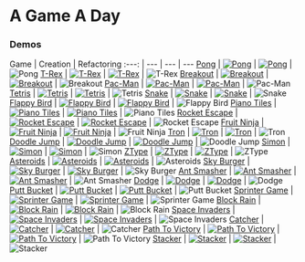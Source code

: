 # A Game A Day

### Demos

Game | Creation | Refactoring
:---: | --- | --- | ---
[Pong](https://kaelinator.github.io/AGAD/Pong) | [![Pong](http://img.youtube.com/vi/DhRJb58tOlA/0.jpg)](http://www.youtube.com/watch?v=DhRJb58tOlA "Pong") | [![Pong](http://img.youtube.com/vi/vMswbPknIns/0.jpg)](http://www.youtube.com/watch?v=vMswbPknIns "Pong") | ![Pong](...)
[T-Rex](https://kaelinator.github.io/AGAD/T-Rex) | [![T-Rex](http://img.youtube.com/vi/cIe3d2vwn7s/0.jpg)](http://www.youtube.com/watch?v=cIe3d2vwn7s "T-Rex") | [![T-Rex](http://img.youtube.com/vi/o6uDVybSJyA/0.jpg)](http://www.youtube.com/watch?v=o6uDVybSJyA "T-Rex") | ![T-Rex](...)
[Breakout](https://kaelinator.github.io/AGAD/Breakout) | [![Breakout](http://img.youtube.com/vi/uYcCN_dAO_0/0.jpg)](http://www.youtube.com/watch?v=uYcCN_dAO_0 "Breakout") | [![Breakout](http://img.youtube.com/vi/fS6IkUy2vNA/0.jpg)](http://www.youtube.com/watch?v=fS6IkUy2vNA "Breakout") | ![Breakout](...)
[Pac-Man](https://kaelinator.github.io/AGAD/Pac-Man) | [![Pac-Man](http://img.youtube.com/vi/gz9kNwwglsc/0.jpg)](http://www.youtube.com/watch?v=gz9kNwwglsc "Pac-Man") | [![Pac-Man](http://img.youtube.com/vi/s94Eq_A_K8s/0.jpg)](http://www.youtube.com/watch?v=s94Eq_A_K8s "Pac-Man") | ![Pac-Man](...)
[Tetris](https://kaelinator.github.io/AGAD/Tetris) | [![Tetris](http://img.youtube.com/vi/0eyOC-VDkog/0.jpg)](http://www.youtube.com/watch?v=0eyOC-VDkog "Tetris") | [![Tetris](http://img.youtube.com/vi/tNAIr_PS66c/0.jpg)](http://www.youtube.com/watch?v=tNAIr_PS66c "Tetris") | ![Tetris](...)
[Snake](https://kaelinator.github.io/AGAD/Snake) | [![Snake](http://img.youtube.com/vi/SnbqqW5cMw8/0.jpg)](http://www.youtube.com/watch?v=SnbqqW5cMw8 "Snake") | [![Snake](http://img.youtube.com/vi/k3SkeaqPuq4/0.jpg)](http://www.youtube.com/watch?v=k3SkeaqPuq4 "Snake") | ![Snake](...)
[Flappy Bird](https://kaelinator.github.io/AGAD/Flappy%20Bird) | [![Flappy Bird](http://img.youtube.com/vi/09OJNVr5LIY/0.jpg)](http://www.youtube.com/watch?v=09OJNVr5LIY "Flappy Bird") | [![Flappy Bird](http://img.youtube.com/vi/PTQFgBjeIK0/0.jpg)](http://www.youtube.com/watch?v=PTQFgBjeIK0 "Flappy Bird") | ![Flappy Bird](...)
[Piano Tiles](https://kaelinator.github.io/AGAD/Piano%20Tiles) | [![Piano Tiles](http://img.youtube.com/vi/8s2nBX6XT-M/0.jpg)](http://www.youtube.com/watch?v=8s2nBX6XT-M "Piano Tiles") | [![Piano Tiles](http://img.youtube.com/vi/Bt1xfgo8Zb0/0.jpg)](http://www.youtube.com/watch?v=Bt1xfgo8Zb0 "Piano Tiles") | ![Piano Tiles](...)
[Rocket Escape](https://kaelinator.github.io/AGAD/Rocket%20Escape) | [![Rocket Escape](http://img.youtube.com/vi/Pi0uDFS92Dw/0.jpg)](http://www.youtube.com/watch?v=Pi0uDFS92Dw "Rocket Escape") | [![Rocket Escape](http://img.youtube.com/vi/x8b4je1c5UA/0.jpg)](http://www.youtube.com/watch?v=x8b4je1c5UA "Rocket Escape") | ![Rocket Escape](...)
[Fruit Ninja](https://kaelinator.github.io/AGAD/Fruit%20Ninja) | [![Fruit Ninja](http://img.youtube.com/vi/AAxYN610YeY/0.jpg)](http://www.youtube.com/watch?v=AAxYN610YeY "Fruit Ninja") | [![Fruit Ninja](http://img.youtube.com/vi/JVLbtwFRy_Y/0.jpg)](http://www.youtube.com/watch?v=JVLbtwFRy_Y "Fruit Ninja") | ![Fruit Ninja](...)
[Tron](https://kaelinator.github.io/AGAD/Tron) | [![Tron](http://img.youtube.com/vi/fk8xaHePWfA/0.jpg)](http://www.youtube.com/watch?v=fk8xaHePWfA "Tron") | [![Tron](http://img.youtube.com/vi/2tpBCqLBRCY/0.jpg)](http://www.youtube.com/watch?v=2tpBCqLBRCY "Tron") | ![Tron](...)
[Doodle Jump](https://kaelinator.github.io/AGAD/Doodle%20Jump) | [![Doodle Jump](http://img.youtube.com/vi/CyAOEisE8_k/0.jpg)](http://www.youtube.com/watch?v=CyAOEisE8_k "Doodle Jump") | [![Doodle Jump](http://img.youtube.com/vi/hlxGq6DA2oE/0.jpg)](http://www.youtube.com/watch?v=hlxGq6DA2oE "Doodle Jump") | ![Doodle Jump](...)
[Simon](https://kaelinator.github.io/AGAD/Simon) | [![Simon](http://img.youtube.com/vi/-zxhdkWdYrs/0.jpg)](http://www.youtube.com/watch?v=-zxhdkWdYrs "Simon") | [![Simon](http://img.youtube.com/vi/Kpcpz1S7N14/0.jpg)](http://www.youtube.com/watch?v=Kpcpz1S7N14 "Simon") | ![Simon](...)
[ZType](https://kaelinator.github.io/AGAD/ZType) | [![ZType](http://img.youtube.com/vi/hwoODUM1Tzw/0.jpg)](http://www.youtube.com/watch?v=hwoODUM1Tzw "ZType") | [![ZType](http://img.youtube.com/vi/K_iZ_0xIbtQ/0.jpg)](http://www.youtube.com/watch?v=K_iZ_0xIbtQ "ZType") | ![ZType](...)
[Asteroids](https://kaelinator.github.io/AGAD/Asteroids) | [![Asteroids](http://img.youtube.com/vi/IoFGinLlAq8/0.jpg)](http://www.youtube.com/watch?v=IoFGinLlAq8 "Asteroids") | [![Asteroids](http://img.youtube.com/vi/NzTvX0C4kYA/0.jpg)](http://www.youtube.com/watch?v=NzTvX0C4kYA "Asteroids") | ![Asteroids](...)
[Sky Burger](https://kaelinator.github.io/AGAD/Sky%20Burger) | [![Sky Burger](http://img.youtube.com/vi/JalgQ2wYJVs/0.jpg)](http://www.youtube.com/watch?v=JalgQ2wYJVs "Sky Burger") | [![Sky Burger](http://img.youtube.com/vi/cOkL-kgtqlQ/0.jpg)](http://www.youtube.com/watch?v=cOkL-kgtqlQ "Sky Burger") | ![Sky Burger](...)
[Ant Smasher](https://kaelinator.github.io/AGAD/Ant%20Smasher) | [![Ant Smasher](http://img.youtube.com/vi/ItYRkOVR7Hs/0.jpg)](http://www.youtube.com/watch?v=ItYRkOVR7Hs "Ant Smasher") | [![Ant Smasher](http://img.youtube.com/vi/G080SjTmcd4/0.jpg)](http://www.youtube.com/watch?v=G080SjTmcd4 "Ant Smasher") | ![Ant Smasher](...)
[Dodge](https://kaelinator.github.io/AGAD/Dodge) | [![Dodge](http://img.youtube.com/vi/4QQkbq0J-LY/0.jpg)](http://www.youtube.com/watch?v=4QQkbq0J-LY "Dodge") | [![Dodge](http://img.youtube.com/vi/BXWDRQqG6tU/0.jpg)](http://www.youtube.com/watch?v=BXWDRQqG6tU "Dodge") | ![Dodge](...)
[Putt Bucket](https://kaelinator.github.io/AGAD/Putt%20Bucket) | [![Putt Bucket](http://img.youtube.com/vi/T-5PYdx4a1Q/0.jpg)](http://www.youtube.com/watch?v=T-5PYdx4a1Q "Putt Bucket") | [![Putt Bucket](http://img.youtube.com/vi/KuMtpHH9s-Y/0.jpg)](http://www.youtube.com/watch?v=KuMtpHH9s-Y "Putt Bucket") | ![Putt Bucket](...)
[Sprinter Game](https://kaelinator.github.io/AGAD/Sprinter%20Game) | [![Sprinter Game](http://img.youtube.com/vi/42TRsxitQJ8/0.jpg)](http://www.youtube.com/watch?v=42TRsxitQJ8 "Sprinter Game") | [![Sprinter Game](http://img.youtube.com/vi/oEq1tdSEGcg/0.jpg)](http://www.youtube.com/watch?v=oEq1tdSEGcg "Sprinter Game") | ![Sprinter Game](...)
[Block Rain](https://kaelinator.github.io/AGAD/Block%20Rain) | [![Block Rain](http://img.youtube.com/vi/rS9hjftTMuw/0.jpg)](http://www.youtube.com/watch?v=rS9hjftTMuw "Block Rain") | [![Block Rain](http://img.youtube.com/vi/67lgBzN7-58/0.jpg)](http://www.youtube.com/watch?v=67lgBzN7-58 "Block Rain") | ![Block Rain](...)
[Space Invaders](https://kaelinator.github.io/AGAD/Space%20Invaders) | [![Space Invaders](http://img.youtube.com/vi/jhWUmYFlVfE/0.jpg)](http://www.youtube.com/watch?v=jhWUmYFlVfE "Space Invaders") | [![Space Invaders](http://img.youtube.com/vi/jCBTWO4H4MA/0.jpg)](http://www.youtube.com/watch?v=jCBTWO4H4MA "Space Invaders") | ![Space Invaders](...)
[Catcher](https://kaelinator.github.io/AGAD/Catcher) | [![Catcher](http://img.youtube.com/vi/KXzw5CQXIVo/0.jpg)](http://www.youtube.com/watch?v=KXzw5CQXIVo "Catcher") | [![Catcher](http://img.youtube.com/vi/sfBL6rA8e4Y/0.jpg)](http://www.youtube.com/watch?v=sfBL6rA8e4Y "Catcher") | ![Catcher](...)
[Path To Victory](https://kaelinator.github.io/AGAD/Path%20To%20Victory) | [![Path To Victory](http://img.youtube.com/vi/NxHCu6N19SE/0.jpg)](http://www.youtube.com/watch?v=NxHCu6N19SE "Path To Victory") | [![Path To Victory](http://img.youtube.com/vi/qRKn_NvViJw/0.jpg)](http://www.youtube.com/watch?v=qRKn_NvViJw "Path To Victory") | ![Path To Victory](...)
[Stacker](https://kaelinator.github.io/AGAD/Stacker) | [![Stacker](http://img.youtube.com/vi/6xILwcJaa4w/0.jpg)](http://www.youtube.com/watch?v=6xILwcJaa4w "Stacker") | [![Stacker](http://img.youtube.com/vi/opE_6fpFgko/0.jpg)](http://www.youtube.com/watch?v=opE_6fpFgko "Stacker") | ![Stacker](...)
